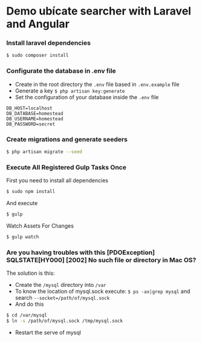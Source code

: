 # Demo ubícate searcher with Laravel and Angular

### Install laravel dependencies
```sh
$ sudo composer install
```

###  Configurate the database in .env file
* Create in the root directory the `.env` file based in `.env.example` file
* Generate a key `$ php artisan key:generate`
* Set the configuration of your database inside the `.env` file
```
DB_HOST=localhost
DB_DATABASE=homestead
DB_USERNAME=homestead
DB_PASSWORD=secret
```

### Create migrations and generate seeders
```sh
$ php artisan migrate --seed
```

### Execute All Registered Gulp Tasks Once
First you need to install all dependencies

```sh
$ sudo npm install
```
And execute
```sh
$ gulp
```
Watch Assets For Changes
```sh
$ gulp watch
```

### Are you having troubles with this [PDOException] SQLSTATE[HY000] [2002] No such file or directory  in Mac OS?

The solution is this:

* Create the `/mysql` directory into `/var`
* To know the location of mysql.sock execute: `$ ps -ax|grep mysql` and search `--socket=/path/of/mysql.sock`
* And do this
```sh
$ cd /var/mysql
$ ln -s /path/of/mysql.sock /tmp/mysql.sock
```
* Restart the serve of mysql